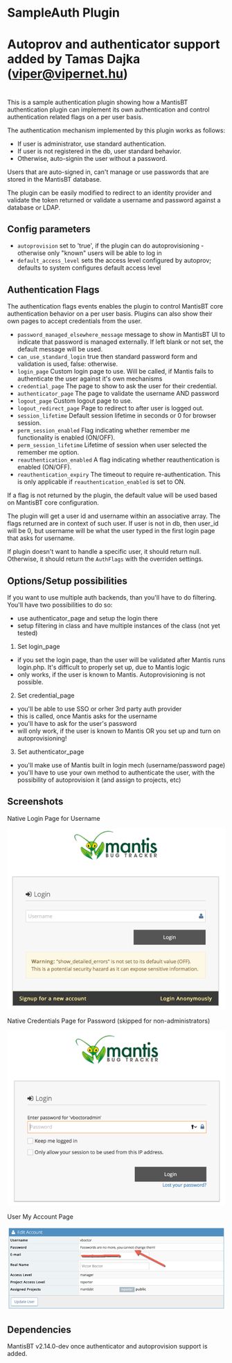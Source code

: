 # SampleAuth Plugin

#
# Autoprov and authenticator support added by Tamas Dajka (viper@vipernet.hu)
#

This is a sample authentication plugin showing how a MantisBT authentication plugin can implement its own authentication and control authentication related flags on a per user basis.

The authentication mechanism implemented by this plugin works as follows:
- If user is administrator, use standard authentication.
- If user is not registered in the db, user standard behavior.
- Otherwise, auto-signin the user without a password.

Users that are auto-signed in, can't manage or use passwords that are stored in the MantisBT database.

The plugin can be easily modified to redirect to an identity provider and validate the token returned or validate a username and password against a database or LDAP.

## Config parameters
- `autoprovision` set to 'true', if the plugin can do autoprovisioning - otherwise only "known" users will be able to log in
- `default_access_level` sets the access level configured by autoprov; defaults to system configures default access level

## Authentication Flags
The authentication flags events enables the plugin to control MantisBT core authentication behavior on a per user basis.
Plugins can also show their own pages to accept credentials from the user.

- `password_managed_elsewhere_message` message to show in MantisBT UI to indicate that password is managed externally.  If left blank or not set, the default message will be used.
- `can_use_standard_login` true then standard password form and validation is used, false: otherwise.
- `login_page` Custom login page to use. Will be called, if Mantis fails to authenticate the user against it's own mechanisms
- `credential_page` The page to show to ask the user for their credential.
- `authenticator_page` The page to validate the username AND password
- `logout_page` Custom logout page to use.
- `logout_redirect_page` Page to redirect to after user is logged out.
- `session_lifetime` Default session lifetime in seconds or 0 for browser session.
- `perm_session_enabled` Flag indicating whether remember me functionality is enabled (ON/OFF).
- `perm_session_lifetime` Lifetime of session when user selected the remember me option.
- `reauthentication_enabled` A flag indicating whether reauthentication is enabled (ON/OFF).
- `reauthentication_expiry` The timeout to require re-authentication.  This is only applicable if `reauthentication_enabled` is set to ON.

If a flag is not returned by the plugin, the default value will be used based on MantisBT core configuration.

The plugin will get a user id and username within an associative array.  The flags returned are
in context of such user.  If user is not in db, then user_id will be 0, but username will be what
the user typed in the first login page that asks for username.

If plugin doesn't want to handle a specific user, it should return null.  Otherwise, it should
return the `AuthFlags` with the overriden settings.

## Options/Setup possibilities

If you want to use multiple auth backends, than you'll have to do filtering. You'll have two possibilities to do so:
- use authenticator_page and setup the login there
- setup filtering in class and have multiple instances of the class (not yet tested)

1) Set login_page
- if you set the login page, than the user will be validated after Mantis runs login.php. It's difficult to properly set up, due to Mantis logic
- only works, if the user is known to Mantis. Autoprovisioning is not possible.

2) Set credential_page
- you'll be able to use SSO or orher 3rd party auth provider
- this is called, once Mantis asks for the username
- you'll have to ask for the user's password
- will only work, if the user is known to Mantis OR you set up and turn on autoprovisioning!

3) Set authenticator_page
- you'll make use of Mantis built in login mech (username/password page)
- you'll have to use your own method to authenticate the user, with the possibility of autoprovision it (and assign to projects, etc)

## Screenshots

Native Login Page for Username

![Login Page](doc/native_login_form_for_username.png "Native Login Page")

Native Credentials Page for Password (skipped for non-administrators)

![Credentials Page](doc/native_credentials_page.png "Native Credentials Page")

User My Account Page

![Profile Page](doc/sample_auth_no_password_change.png "Profile Page")

## Dependencies
MantisBT v2.14.0-dev once authenticator and autoprovision support is added.

